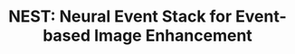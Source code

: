 ---
layout: default
title: ' NEST: Neural Event Stack for Event-based Image Enhancement'
authors: <strong>Minggui Teng<strong>, Chu Zhou, Hanyue Lou, and Boxin Shi<sup>*</sup>
publication: In <i>European Conference on Computer Vision</i>, 2022.
year: 2022.10
select: '1'
pdf: 'https://www.ecva.net/papers/eccv_2022/papers_ECCV/papers/136660649.pdf'
code: 'https://github.com/ChipsAhoyM/NEST'
official_link: ''
---